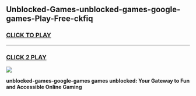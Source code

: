 
## Unblocked-Games-unblocked-games-google-games-Play-Free-ckfiq
<h3>
<a href="https://premium76.site?title=unblocked-games-google-games&ref=15A">CLICK TO PLAY</a></h3>
<hr>

<h3>
<a href="https://premium76.site?title=unblocked-games-google-games&ref=15A">CLICK 2 PLAY</a>
  
</h3>

<a href="https://premium76.site?title=unblocked-games-google-games&ref=15A"><img src="https://clearcache.store/games.png"></a>


**unblocked-games-google-games games unblocked: Your Gateway to Fun and Accessible Online Gaming**
